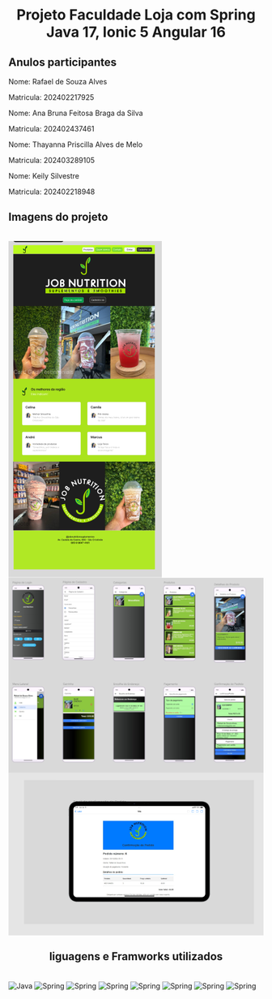 ### <h1 align="center">Projeto Faculdade Loja com Spring Java 17, Ionic 5 Angular 16</h1>
## <h2>Anulos participantes</h2>
<p>Nome: Rafael de Souza Alves</p>
<p>Matricula: 202402217925</p>
<p>Nome: Ana Bruna Feitosa Braga da Silva</p>
<p>Matricula: 202402437461</p>
<p>Nome: Thayanna Priscilla Alves de Melo</p>
<p>Matricula: 202403289105</p>
<p>Nome: Keily Silvestre</p>
<p>Matricula: 202402218948</p>


## <h2>Imagens do projeto</h2>
<div style="display: inline_block"><br/>
<img align="center" alt="tela web" src="https://github.com/rafaellsouzadev/ProjetoFaculdade/blob/main/figma-faculdade1.png?raw=true">
<img align="center" alt="tela mobile" src="https://github.com/rafaellsouzadev/ProjetoFaculdade/blob/main/figma-faculdade2.png?raw=true">
<img align="center" alt="tela email" src="https://github.com/rafaellsouzadev/ProjetoFaculdade/blob/main/figma-faculdade3.png?raw=true">

</div>


## <h2 align="center">liguagens e Framworks utilizados</h2>
<div style="display: inline_block"><br/>
<img align="center" alt="Java" src="https://img.shields.io/badge/Java-ED8B00?style=for-the-badge&logo=java&logoColor=white](https://img.shields.io/badge/Java-ED8B00?style=for-the-badge&logo=openjdk&logoColor=white">
<img align="center" alt="Spring" src="https://img.shields.io/badge/Spring-6DB33F?style=for-the-badge&logo=spring&logoColor=white">
<img align="center" alt="Spring" src="https://img.shields.io/badge/Ionic-3880FF?style=for-the-badge&logo=ionic&logoColor=white">
<img align="center" alt="Spring" src="https://img.shields.io/badge/Cordova-35434F?style=for-the-badge&logo=apache-cordova&logoColor=E8E8E8">
<img align="center" alt="Spring" src="https://img.shields.io/badge/Spring_Security-6DB33F?style=for-the-badge&logo=Spring-Security&logoColor=white">
<img align="center" alt="Spring" src="https://img.shields.io/badge/GIT-E44C30?style=for-the-badge&logo=git&logoColor=white">
<img align="center" alt="Spring" src="https://img.shields.io/badge/Amazon_AWS-232F3E?style=for-the-badge&logo=amazon-aws&logoColor=white">
<img align="center" alt="Spring" src="https://img.shields.io/badge/MySQL-005C84?style=for-the-badge&logo=mysql&logoColor=white">	
</div>
